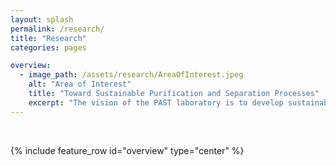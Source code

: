 ```yaml
---
layout: splash
permalink: /research/
title: "Research"
categories: pages

overview:
  - image_path: /assets/research/AreaOfInterest.jpeg
    alt: "Area of Interest"
    title: "Toward Sustainable Purification and Separation Processes"
    excerpt: "The vision of the PAST laboratory is to develop sustainable technologies for challenging purification and separation problems. The research activities in the laboratory spans from understanding fundamentals to developing processes. *Particulate Technology*, *Gas Separation*, and *Porous Materials* consitute the three focus areas of the laboratory."
---
```


<br />

{% include feature_row id="overview" type="center" %}
